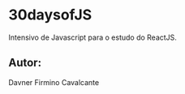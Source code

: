# 30daysofJS

Intensivo de Javascript para o estudo do ReactJS.

## Autor:

Davner Firmino Cavalcante
